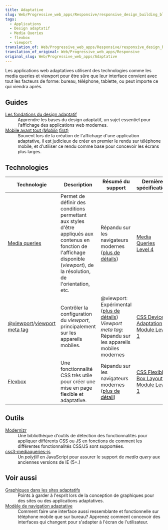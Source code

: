 ```yaml
---
title: Adaptative
slug: Web/Progressive_web_apps/Responsive/responsive_design_building_blocks
tags:
  - Applications
  - Design adaptatif
  - Media Queries
  - flexbox
  - viewport
translation_of: Web/Progressive_web_apps/Responsive/responsive_design_building_blocks
translation_of_original: Web/Progressive_web_apps/Responsive
original_slug: Web/Progressive_web_apps/Adaptative
---
```


<p>Les applications web adaptatives utilisent des technologies comme les media queries et viewport pour être sûre que leur interface convient avec tout les facteurs de forme: bureau, téléphone, tablette, ou peut importe ce qui viendra après.</p>

<h2 id="Guides">Guides</h2>

<dl>
 <dt><a href="/fr/Apps/app_layout/responsive_design_building_blocks">Les fondations du design adaptatif</a></dt>
 <dd>Apprendre les bases du design adaptatif, un sujet essentiel pour l'affichage des applications web modernes.</dd>
 <dt><a href="/fr/docs/Web/Apps/Modern/Responsive/Mobile_first">Mobile avant tout (<em>Mobile first</em>)</a></dt>
 <dd>Souvent lors de la création de l'affichage d'une application adaptative, il est judicieux de créer en premier le rendu sur téléphone mobile, et d'utiliser ce rendu comme base pour concevoir les écrans plus larges.</dd>
</dl>

<h2 id="Technologies">Technologies</h2>

<table class="standard-table">
 <thead>
  <tr>
   <th scope="col">Technologie</th>
   <th scope="col">Description</th>
   <th scope="col">Résumé du support</th>
   <th scope="col">Dernière spécification</th>
  </tr>
 </thead>
 <tbody>
  <tr>
   <td><a href="/fr/docs/Web/CSS/Media_Queries">Media queries</a></td>
   <td>Permet de définir des conditions permettant aux styles d'être appliqués aux contenus en fonction de l'affichage disponible (<em>viewport</em>), de la résolution, de l'orientation, etc.</td>
   <td>Répandu sur les navigateurs modernes (<a href="/fr/docs/Web/CSS/Media_Queries#Browser_compatibility">plus de détails</a>)</td>
   <td><a href="https://drafts.csswg.org/mediaqueries-4/">Media Queries Level 4</a></td>
  </tr>
  <tr>
   <td><a href="/fr/docs/Web/CSS/@viewport">@viewport</a>/<a href="/fr/docs/Mozilla/Mobile/Viewport_meta_tag">viewport meta tag</a></td>
   <td>Contrôler la configuration du <em>viewport</em>, principalement sur les appareils mobiles.</td>
   <td>@viewport: Expérimental (<a href="/fr/docs/Web/CSS/@viewport#Browser_compatibility">plus de détails</a>)<br>
    <em>Viewport meta tag</em>: Répandu sur les appareils mobiles modernes</td>
   <td><a href="https://drafts.csswg.org/css-device-adapt/#the-atviewport-rule">CSS Device Adaptation Module Level 1</a></td>
  </tr>
  <tr>
   <td><a href="/fr/docs/Web/CSS/CSS_Flexible_Box_Layout">Flexbox</a></td>
   <td>Une fonctionnalité CSS très utile pour créer une mise en page flexible et adaptative.</td>
   <td>Répandu sur les navigateurs modernes (<a href="/fr/docs/Web/CSS/CSS_Flexible_Box_Layout#Browser_compatibility">plus de détail</a>)</td>
   <td><a href="https://drafts.csswg.org/css-flexbox-1/">CSS Flexible Box Layout Module Level 1</a></td>
  </tr>
 </tbody>
</table>

<h2 id="Outils">Outils</h2>

<dl>
 <dt><a class="external" href="https://modernizr.com/">Modernizr</a></dt>
 <dd>Une bibliothèque d'outils de détection des fonctionnalités pour appliquer différents CSS ou JS en fonctions de comment les différentes fonctionnalités CSS/JS sont supportées.</dd>
 <dt><a class="external" href="https://code.google.com/archive/p/css3-mediaqueries-js/">css3-mediaqueries-js</a></dt>
 <dd>Un <em>polyfill</em> en JavaScript pour assurer le support de <em>media query</em> aux anciennes versions de IE (5+.)</dd>
</dl>

<h2 id="Voir_aussi">Voir aussi</h2>

<dl>
 <dt><a href="/fr/Apps/Design/Design_graphique_pour_les_sites_responsiveGraphics_for_responsive_sites">Graphiques dans les sites adaptatifs</a></dt>
 <dd>Points à garder à l'esprit lors de la conception de graphiques pour des sites ou des applications adaptatives.</dd>
 <dt><a href="/fr/Apps/Design/Patrons_navigation_adaptative">Modèle de navigation adaptative</a></dt>
 <dd>Comment faire une interface aussi ressemblante et fonctionnelle sur téléphone mobile que sur bureau? Apprenez comment concevoir des interfaces qui changent pour s'adapter à l'écran de l'utilisateur.</dd>
</dl>
